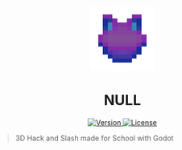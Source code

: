 <p align="center">
	<a>
		<img width="128px" src="./icon.png" alt="" />
		<h1 align="center">
			NULL
		</h1>
	</a>
</p>


<p align="center">
	<a href="https://github.com/ClarkThyLord/NULL/releases">
		<img src="https://img.shields.io/badge/Version-0.0.0-green.svg" alt="Version">
	</a>
	<a href="./LICENSE">
		<img src="https://img.shields.io/badge/License-MIT-brightgreen.svg" alt="License">
	</a>
</p>

> 3D Hack and Slash made for School with Godot
